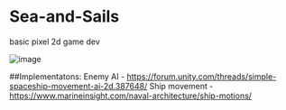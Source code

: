 # Sea-and-Sails
 basic pixel 2d game dev

![image](https://user-images.githubusercontent.com/79943730/186738123-6865f7d9-9abc-4844-be80-3ab8e08e9d2f.png)

##Implementatons:
Enemy AI - https://forum.unity.com/threads/simple-spaceship-movement-ai-2d.387648/
Ship movement - https://www.marineinsight.com/naval-architecture/ship-motions/

